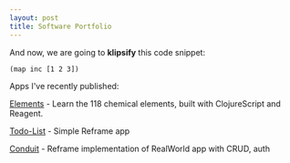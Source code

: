 ```yaml
---
layout: post
title: Software Portfolio
---
```



<p>And now, we are going to <strong>klipsify</strong> this code snippet:</p>


<pre><code class="language-klipse">(map inc [1 2 3])
</code></pre>

Apps I've recently published:

[Elements](https://porkostomus.github.io/elements/) - Learn the 118 chemical elements, built with ClojureScript and Reagent.

[Todo-List](https://porkostomus.github.io/todo-list/) - Simple Reframe app

[Conduit](https://porkostomus.github.io/conduit/) - Reframe implementation of RealWorld app with CRUD, auth
